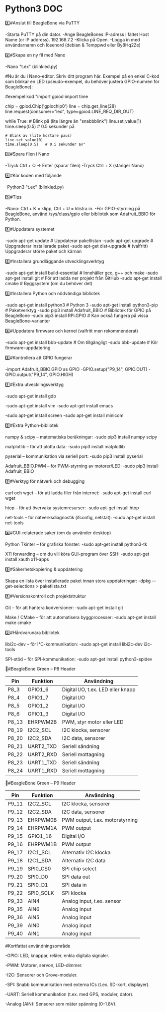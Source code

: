 # Python3 DOC

1️⃣#Anslut till BeagleBone via PuTTY

-Starta PuTTY på din dator.
-Ange BeagleBones IP-adress i fältet Host Name (or IP address). 192.168.7.2
-Klicka på Open.
-Logga in med användarnamn och lösenord (debian & Temppwd eller By8Hq2Ze)

2️⃣#Skapa en ny fil med Nano

-Nano "t.ex" (blinkled.py)

#Nu är du i Nano-editor. Skriv ditt program här. Exempel på en enkel C-kod som blinkar en LED (pseudo-exempel, du behöver justera GPIO-numren för BeagleBone):

#exempel kod 
"import gpiod
import time

chip = gpiod.Chip('gpiochip0')
line = chip.get_line(28)
line.request(consumer="led", type=gpiod.LINE_REQ_DIR_OUT)

while True:
    # Blink på (lite längre än "snabbblink")
    line.set_value(1)
    time.sleep(0.5)   # 0.5 sekunder på
    
    # Blink av (lite kortare paus)
    line.set_value(0)
    time.sleep(0.5)   # 0.5 sekunder av"

3️⃣#Spara filen i Nano

-Tryck Ctrl + O → Enter (sparar filen)
-Tryck Ctrl + X (stänger Nano)

4️⃣#Kör koden med följande

-Python3 "t.ex" (blinkled.py)

5️⃣#Tips

-Nano: Ctrl + K = klipp, Ctrl + U = klistra in.
-För GPIO-styrning på BeagleBone, använd /sys/class/gpio eller bibliotek som Adafruit_BBIO för Python.

1️⃣#Uppdatera systemet

-sudo apt-get update     # Uppdaterar paketlistan
-sudo apt-get upgrade    # Uppgraderar installerade paket
-sudo apt-get dist-upgrade  # (valfritt) Uppgraderar större paket och kärnan

2️⃣#Installera grundläggande utvecklingsverktyg

-sudo apt-get install build-essential   # Innehåller gcc, g++ och make
-sudo apt-get install git               # För att ladda ner projekt från GitHub
-sudo apt-get install cmake             # Byggsystem (om du behöver det)

3️⃣#Installera Python och nödvändiga bibliotek

-sudo apt-get install python3           # Python 3
-sudo apt-get install python3-pip       # Paketverktyg
-sudo pip3 install Adafruit_BBIO        # Bibliotek för GPIO på BeagleBone
-sudo pip3 install RPi.GPIO             # Kan också fungera på vissa BeagleBone-varianter

4️⃣#Uppdatera firmware och kernel (valfritt men rekommenderat)

-sudo apt-get install bbb-update        # Om tillgängligt
-sudo bbb-update                         # Kör firmware-uppdatering

5️⃣#Kontrollera att GPIO fungerar

-import Adafruit_BBIO.GPIO as GPIO
-GPIO.setup("P9_14", GPIO.OUT)
-GPIO.output("P9_14", GPIO.HIGH)

1️⃣#Extra utvecklingsverktyg

-sudo apt-get install gdb

-sudo apt-get install vim
-sudo apt-get install emacs

-sudo apt-get install screen
-sudo apt-get install minicom

2️⃣#Extra Python-bibliotek

numpy & scipy – matematiska beräkningar:
-sudo pip3 install numpy scipy

matplotlib – för att plotta data:
-sudo pip3 install matplotlib

pyserial – kommunikation via seriell port:
-sudo pip3 install pyserial

Adafruit_BBIO.PWM – för PWM-styrning av motorer/LED:
-sudo pip3 install Adafruit_BBIO

3️⃣#Verktyg för nätverk och debugging

curl och wget – för att ladda filer från internet:
-sudo apt-get install curl wget

htop – för att övervaka systemresurser:
-sudo apt-get install htop

net-tools – för nätverksdiagnostik (ifconfig, netstat):
-sudo apt-get install net-tools

4️⃣#GUI-relaterade saker (om du använder desktop)

Python Tkinter – för grafiska fönster:
-sudo apt-get install python3-tk

X11 forwarding – om du vill köra GUI-program över SSH:
-sudo apt-get install xauth x11-apps

5️⃣#Säkerhetskopiering & uppdatering

Skapa en lista över installerade paket innan stora uppdateringar:
-dpkg --get-selections > paketlista.txt

1️⃣#Versionskontroll och projektstruktur

Git – för att hantera kodversioner:
-sudo apt-get install git

Make / CMake – för att automatisera byggprocesser:
-sudo apt-get install make cmake

2️⃣#Hårdvarunära bibliotek

libi2c-dev – för I²C-kommunikation:
-sudo apt-get install libi2c-dev i2c-tools

SPI-stöd – för SPI-kommunikation:
-sudo apt-get install python3-spidev

🧰#BeagleBone Green – P8 Header

| Pin   | Funktion  | Användning                         |
| ----- | --------- | ---------------------------------- |
| P8_3  | GPIO1_6   | Digital I/O, t.ex. LED eller knapp |
| P8_4  | GPIO1_7   | Digital I/O                        |
| P8_5  | GPIO1_2   | Digital I/O                        |
| P8_6  | GPIO1_3   | Digital I/O                        |
| P8_13 | EHRPWM2B  | PWM, styr motor eller LED          |
| P8_19 | I2C2_SCL  | I2C klocka, sensorer               |
| P8_20 | I2C2_SDA  | I2C data, sensorer                 |
| P8_21 | UART2_TXD | Seriell sändning                   |
| P8_22 | UART2_RXD | Seriell mottagning                 |
| P8_23 | UART1_TXD | Seriell sändning                   |
| P8_24 | UART1_RXD | Seriell mottagning                 |

🧰#BeagleBone Green – P9 Header

| Pin   | Funktion  | Användning                      |
| ----- | --------- | ------------------------------- |
| P9_11 | I2C2_SCL  | I2C klocka, sensorer            |
| P9_12 | I2C2_SDA  | I2C data, sensorer              |
| P9_13 | EHRPWM0B  | PWM output, t.ex. motorstyrning |
| P9_14 | EHRPWM1A  | PWM output                      |
| P9_15 | GPIO1_16  | Digital I/O                     |
| P9_16 | EHRPWM1B  | PWM output                      |
| P9_17 | I2C1_SCL  | Alternativ I2C klocka           |
| P9_18 | I2C1_SDA  | Alternativ I2C data             |
| P9_19 | SPI0_CS0  | SPI chip select                 |
| P9_20 | SPI0_D0   | SPI data out                    |
| P9_21 | SPI0_D1   | SPI data in                     |
| P9_22 | SPI0_SCLK | SPI klocka                      |
| P9_33 | AIN4      | Analog input, t.ex. sensor      |
| P9_35 | AIN6      | Analog input                    |
| P9_36 | AIN5      | Analog input                    |
| P9_39 | AIN0      | Analog input                    |
| P9_40 | AIN1      | Analog input                    |

#Kortfattat användningsområde

-GPIO: LED, knappar, reläer, enkla digitala signaler.

-PWM: Motorer, servon, LED-dimmer.

-I2C: Sensorer och Grove-moduler.

-SPI: Snabb kommunikation med externa ICs (t.ex. SD-kort, displayer).

-UART: Seriell kommunikation (t.ex. med GPS, moduler, dator).

-Analog (AIN): Sensorer som mäter spänning (0–1.8V).

